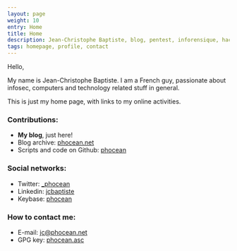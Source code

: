 ```yaml
---
layout: page
weight: 10
entry: Home
title: Home
description: Jean-Christophe Baptiste, blog, pentest, inforensique, hacking, formation, formateur, consultant, pentesteur, informatique, infosec, cyber-criminalité
tags: homepage, profile, contact
---
```


Hello,

My name is Jean-Christophe Baptiste. I am a French guy, passionate about infosec, computers and technology related stuff in general.

This is just my home page, with links to my online activities.

### Contributions:

- **My blog**, just here!
- Blog archive: [phocean.net](https://phocean.net/blog-archive/)
- Scripts and code on Github: [phocean](https://github.com/phocean)

### Social networks:

- Twitter: [\_phocean](https://twitter.com/_phocean)
- Linkedin: [jcbaptiste](http://www.linkedin.com/in/jcbaptiste)
- Keybase: [phocean](https://keybase.io/phocean)

### How to contact me:

- E-mail: [jc@phocean.net](mailto:jc@phocean.net)
- GPG key: [phocean.asc](https://gist.githubusercontent.com/phocean/510b7338c471c1e1c42dcabaf8c74af6/raw/e5b6202aed6200ab6b123f097f3336f981134fec/phocean.asc)
